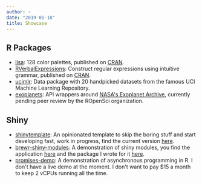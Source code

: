 ```yaml
---
author: ~
date: "2019-01-18"
title: Showcase
---
```


## R Packages

* [lisa](https://github.com/tyluRp/lisa): 128 color palettes, published on [CRAN](https://cran.r-project.org/web/packages/lisa/index.html).
* [RVerbalExpressions](https://github.com/VerbalExpressions/RVerbalExpressions): Construct regular expressions using intuitive grammar, published on [CRAN](https://cran.r-project.org/web/packages/RVerbalExpressions/index.html).
* [ucimlr](https://github.com/tyluRp/ucimlr): Data package with 20 handpicked datasets from the famous UCI Machine Learning Repository.
* [exoplanets](https://github.com/tyluRp/exoplanets): API wrappers around [NASA's Exoplanet Archive](https://exoplanetarchive.ipac.caltech.edu/index.html), currently pending peer review by the ROpenSci organization.

## Shiny

* [shinytemplate](https://github.com/tyluRp/shinytemplate): An opinionated template to skip the boring stuff and start developing fast, work in progress, find the current version [here](https://tylerlittlefield.com/shiny/tyler/shinytemplate/).
* [brewr-shiny-modules](https://github.com/tyluRp/brewr-shiny-modules): A demonstration of shiny modules, you find the application [here](https://tylerlittlefield.com/shiny/tyler/brewr-shiny-modules/) and the package I wrote for it [here](https://github.com/tyluRp/brewr).
* [promises-demo](https://github.com/tyluRp/promises-demo): A demonstration of asynchronous programming in R. I don't have a live demo at the moment. I don't want to pay $15 a month to keep 2 vCPUs running all the time.
